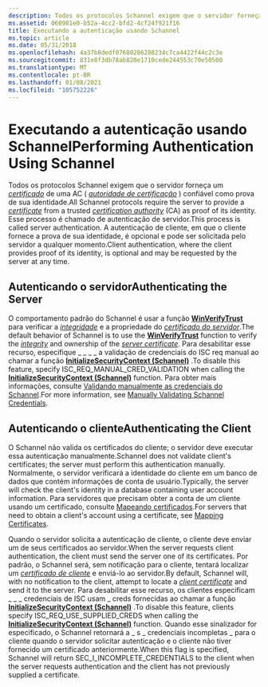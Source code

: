 ```yaml
---
description: Todos os protocolos Schannel exigem que o servidor forneça um certificado de uma AC (autoridade de certificação) confiável como prova de sua identidade.
ms.assetid: 060981e0-b52a-4cc2-bfd2-4cf24f921f16
title: Executando a autenticação usando Schannel
ms.topic: article
ms.date: 05/31/2018
ms.openlocfilehash: 4a37b8dedf07680286288234c7ca4422f44c2c3e
ms.sourcegitcommit: 831e8f3db78ab820e1710cede244553c70e50500
ms.translationtype: MT
ms.contentlocale: pt-BR
ms.lasthandoff: 01/08/2021
ms.locfileid: "105752226"
---
```

# <a name="performing-authentication-using-schannel"></a><span data-ttu-id="f3f9f-103">Executando a autenticação usando Schannel</span><span class="sxs-lookup"><span data-stu-id="f3f9f-103">Performing Authentication Using Schannel</span></span>

<span data-ttu-id="f3f9f-104">Todos os protocolos Schannel exigem que o servidor forneça um [*certificado*](../secgloss/c-gly.md) de uma AC ( [*autoridade de certificação*](../secgloss/c-gly.md) ) confiável como prova de sua identidade.</span><span class="sxs-lookup"><span data-stu-id="f3f9f-104">All Schannel protocols require the server to provide a [*certificate*](../secgloss/c-gly.md) from a trusted [*certification authority*](../secgloss/c-gly.md) (CA) as proof of its identity.</span></span> <span data-ttu-id="f3f9f-105">Esse processo é chamado de autenticação de servidor.</span><span class="sxs-lookup"><span data-stu-id="f3f9f-105">This process is called server authentication.</span></span> <span data-ttu-id="f3f9f-106">A autenticação de cliente, em que o cliente fornece a prova de sua identidade, é opcional e pode ser solicitada pelo servidor a qualquer momento.</span><span class="sxs-lookup"><span data-stu-id="f3f9f-106">Client authentication, where the client provides proof of its identity, is optional and may be requested by the server at any time.</span></span>

## <a name="authenticating-the-server"></a><span data-ttu-id="f3f9f-107">Autenticando o servidor</span><span class="sxs-lookup"><span data-stu-id="f3f9f-107">Authenticating the Server</span></span>

<span data-ttu-id="f3f9f-108">O comportamento padrão do Schannel é usar a função [**WinVerifyTrust**](/windows/win32/api/wintrust/nf-wintrust-winverifytrust) para verificar a [*integridade*](../secgloss/i-gly.md) e a propriedade do [*certificado do servidor*](../secgloss/s-gly.md).</span><span class="sxs-lookup"><span data-stu-id="f3f9f-108">The default behavior of Schannel is to use the [**WinVerifyTrust**](/windows/win32/api/wintrust/nf-wintrust-winverifytrust) function to verify the [*integrity*](../secgloss/i-gly.md) and ownership of the [*server certificate*](../secgloss/s-gly.md).</span></span> <span data-ttu-id="f3f9f-109">Para desabilitar esse recurso, especifique \_ \_ \_ \_ a validação de credenciais do ISC req manual ao chamar a função [**InitializeSecurityContext (Schannel)**](./initializesecuritycontext--schannel.md) .</span><span class="sxs-lookup"><span data-stu-id="f3f9f-109">To disable this feature, specify ISC\_REQ\_MANUAL\_CRED\_VALIDATION when calling the [**InitializeSecurityContext (Schannel)**](./initializesecuritycontext--schannel.md) function.</span></span> <span data-ttu-id="f3f9f-110">Para obter mais informações, consulte [Validando manualmente as credenciais do Schannel](manually-validating-schannel-credentials.md).</span><span class="sxs-lookup"><span data-stu-id="f3f9f-110">For more information, see [Manually Validating Schannel Credentials](manually-validating-schannel-credentials.md).</span></span>

## <a name="authenticating-the-client"></a><span data-ttu-id="f3f9f-111">Autenticando o cliente</span><span class="sxs-lookup"><span data-stu-id="f3f9f-111">Authenticating the Client</span></span>

<span data-ttu-id="f3f9f-112">O Schannel não valida os certificados do cliente; o servidor deve executar essa autenticação manualmente.</span><span class="sxs-lookup"><span data-stu-id="f3f9f-112">Schannel does not validate client's certificates; the server must perform this authentication manually.</span></span> <span data-ttu-id="f3f9f-113">Normalmente, o servidor verificará a identidade do cliente em um banco de dados que contém informações de conta de usuário.</span><span class="sxs-lookup"><span data-stu-id="f3f9f-113">Typically, the server will check the client's identity in a database containing user account information.</span></span> <span data-ttu-id="f3f9f-114">Para servidores que precisam obter a conta de um cliente usando um certificado, consulte [Mapeando certificados](mapping-certificates.md).</span><span class="sxs-lookup"><span data-stu-id="f3f9f-114">For servers that need to obtain a client's account using a certificate, see [Mapping Certificates](mapping-certificates.md).</span></span>

<span data-ttu-id="f3f9f-115">Quando o servidor solicita a autenticação de cliente, o cliente deve enviar um de seus certificados ao servidor.</span><span class="sxs-lookup"><span data-stu-id="f3f9f-115">When the server requests client authentication, the client must send the server one of its certificates.</span></span> <span data-ttu-id="f3f9f-116">Por padrão, o Schannel será, sem notificação para o cliente, tentará localizar um [*certificado de cliente*](../secgloss/c-gly.md) e enviá-lo ao servidor.</span><span class="sxs-lookup"><span data-stu-id="f3f9f-116">By default, Schannel will, with no notification to the client, attempt to locate a [*client certificate*](../secgloss/c-gly.md) and send it to the server.</span></span> <span data-ttu-id="f3f9f-117">Para desabilitar esse recurso, os clientes especificam \_ \_ \_ credenciais de ISC usam \_ creds fornecidas ao chamar a função [**InitializeSecurityContext (Schannel)**](./initializesecuritycontext--schannel.md) .</span><span class="sxs-lookup"><span data-stu-id="f3f9f-117">To disable this feature, clients specify ISC\_REQ\_USE\_SUPPLIED\_CREDS when calling the [**InitializeSecurityContext (Schannel)**](./initializesecuritycontext--schannel.md) function.</span></span> <span data-ttu-id="f3f9f-118">Quando esse sinalizador for especificado, o Schannel retornará a \_ s \_ credenciais incompletas \_ para o cliente quando o servidor solicitar autenticação e o cliente não tiver fornecido um certificado anteriormente.</span><span class="sxs-lookup"><span data-stu-id="f3f9f-118">When this flag is specified, Schannel will return SEC\_I\_INCOMPLETE\_CREDENTIALS to the client when the server requests authentication and the client has not previously supplied a certificate.</span></span>

 

 
